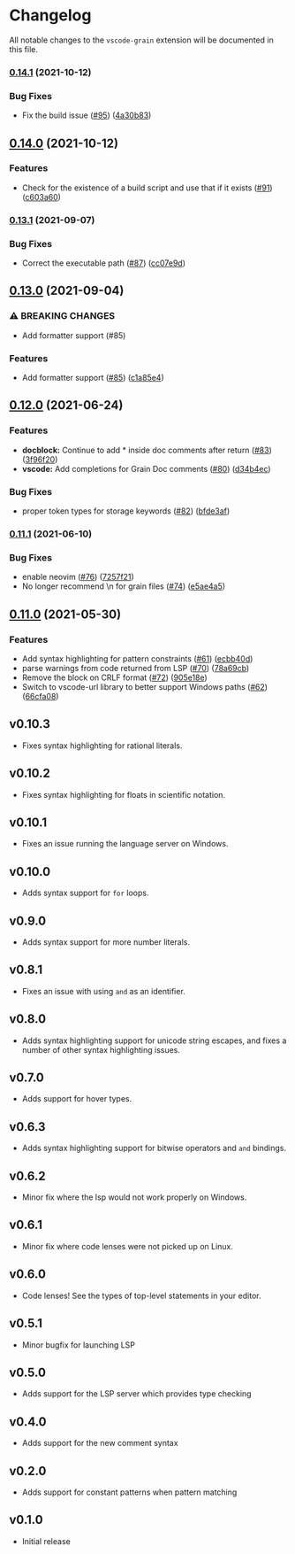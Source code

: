 # Changelog
All notable changes to the `vscode-grain` extension will be documented in this file.

### [0.14.1](https://www.github.com/grain-lang/grain-language-server/compare/vscode-grain-v0.14.0...vscode-grain-v0.14.1) (2021-10-12)


### Bug Fixes

* Fix the build issue ([#95](https://www.github.com/grain-lang/grain-language-server/issues/95)) ([4a30b83](https://www.github.com/grain-lang/grain-language-server/commit/4a30b831ec5e7e678886154f36c42169abe1e8d3))

## [0.14.0](https://www.github.com/grain-lang/grain-language-server/compare/vscode-grain-v0.13.1...vscode-grain-v0.14.0) (2021-10-12)


### Features

* Check for the existence of a build script and use that if it exists ([#91](https://www.github.com/grain-lang/grain-language-server/issues/91)) ([c603a60](https://www.github.com/grain-lang/grain-language-server/commit/c603a6038ae11653d3076cf8accb0f6e42d8473c))

### [0.13.1](https://www.github.com/grain-lang/grain-language-server/compare/vscode-grain-v0.13.0...vscode-grain-v0.13.1) (2021-09-07)


### Bug Fixes

* Correct the executable path ([#87](https://www.github.com/grain-lang/grain-language-server/issues/87)) ([cc07e9d](https://www.github.com/grain-lang/grain-language-server/commit/cc07e9d69b4b0448cbd61f33ecc59ae2163a1570))

## [0.13.0](https://www.github.com/grain-lang/grain-language-server/compare/vscode-grain-v0.12.0...vscode-grain-v0.13.0) (2021-09-04)


### ⚠ BREAKING CHANGES

* Add formatter support (#85)

### Features

* Add formatter support ([#85](https://www.github.com/grain-lang/grain-language-server/issues/85)) ([c1a85e4](https://www.github.com/grain-lang/grain-language-server/commit/c1a85e457e3ec5dee3c1ed6d113bbd2c0ade17e4))

## [0.12.0](https://www.github.com/grain-lang/grain-language-server/compare/vscode-grain-v0.11.1...vscode-grain-v0.12.0) (2021-06-24)


### Features

* **docblock:** Continue to add * inside doc comments after return ([#83](https://www.github.com/grain-lang/grain-language-server/issues/83)) ([3f96f20](https://www.github.com/grain-lang/grain-language-server/commit/3f96f20cbe258e4a8b02cede9d421e1fffc8ee13))
* **vscode:** Add completions for Grain Doc comments ([#80](https://www.github.com/grain-lang/grain-language-server/issues/80)) ([d34b4ec](https://www.github.com/grain-lang/grain-language-server/commit/d34b4ec89a4dd20a393c09b4d783c8704345c04f))


### Bug Fixes

* proper token types for storage keywords ([#82](https://www.github.com/grain-lang/grain-language-server/issues/82)) ([bfde3af](https://www.github.com/grain-lang/grain-language-server/commit/bfde3af7d62652ee82bb0b0cc39b26ddb2ebf118))

### [0.11.1](https://www.github.com/grain-lang/grain-language-server/compare/vscode-grain-v0.11.0...vscode-grain-v0.11.1) (2021-06-10)


### Bug Fixes

* enable neovim ([#76](https://www.github.com/grain-lang/grain-language-server/issues/76)) ([7257f21](https://www.github.com/grain-lang/grain-language-server/commit/7257f21526bbfbbedc1bf8aeadb07c0025fbe393))
* No longer recommend \n for grain files ([#74](https://www.github.com/grain-lang/grain-language-server/issues/74)) ([e5ae4a5](https://www.github.com/grain-lang/grain-language-server/commit/e5ae4a50d15a5afe5d3a2d40bc6570b55994aecb))

## [0.11.0](https://www.github.com/grain-lang/grain-language-server/compare/vscode-grain-v0.10.3...vscode-grain-v0.11.0) (2021-05-30)


### Features

* Add syntax highlighting for pattern constraints ([#61](https://www.github.com/grain-lang/grain-language-server/issues/61)) ([ecbb40d](https://www.github.com/grain-lang/grain-language-server/commit/ecbb40d4aa7835d418eea173393cea0e615341a1))
* parse warnings from code returned from LSP ([#70](https://www.github.com/grain-lang/grain-language-server/issues/70)) ([78a69cb](https://www.github.com/grain-lang/grain-language-server/commit/78a69cb3625b910cd403ddc436ffcb4ff71913f5))
* Remove the block on CRLF format ([#72](https://www.github.com/grain-lang/grain-language-server/issues/72)) ([905e18e](https://www.github.com/grain-lang/grain-language-server/commit/905e18ea171ec553c45a43d043881bca2ae41423))
* Switch to vscode-url library to better support Windows paths ([#62](https://www.github.com/grain-lang/grain-language-server/issues/62)) ([66cfa08](https://www.github.com/grain-lang/grain-language-server/commit/66cfa08c7cd5da538d19e3dd63cb490490fa3d08))

## v0.10.3
- Fixes syntax highlighting for rational literals.

## v0.10.2
- Fixes syntax highlighting for floats in scientific notation.

## v0.10.1
- Fixes an issue running the language server on Windows.

## v0.10.0
- Adds syntax support for `for` loops.

## v0.9.0
- Adds syntax support for more number literals.

## v0.8.1
- Fixes an issue with using `and` as an identifier.

## v0.8.0
- Adds syntax highlighting support for unicode string escapes, and fixes a number of other syntax highlighting issues.

## v0.7.0
- Adds support for hover types.

## v0.6.3
- Adds syntax highlighting support for bitwise operators and `and` bindings.

## v0.6.2
- Minor fix where the lsp would not work properly on Windows.

## v0.6.1
- Minor fix where code lenses were not picked up on Linux.

## v0.6.0
- Code lenses! See the types of top-level statements in your editor.

## v0.5.1
- Minor bugfix for launching LSP

## v0.5.0
- Adds support for the LSP server which provides type checking

## v0.4.0
- Adds support for the new comment syntax

## v0.2.0
- Adds support for constant patterns when pattern matching

## v0.1.0
- Initial release
